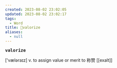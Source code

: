 ```yaml
---
created: 2023-08-02 23:02:05
updated: 2023-08-02 23:02:17
tags:
  - Word
title: 📖valorize
aliases:
  - null
---
```


<pre><strong>valorize</strong></pre>
['væləraɪz]
v. to assign value or merit to 称赞
[[exalt]]
